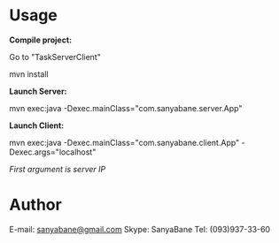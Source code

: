 # Usage

<b>Compile project:</b>

Go to "TaskServerClient"

mvn install

<b>Launch Server:</b>

mvn exec:java -Dexec.mainClass="com.sanyabane.server.App"

<b>Launch Client:</b>

mvn exec:java -Dexec.mainClass="com.sanyabane.client.App" -Dexec.args="localhost"

<i>First argument is server IP</i>

# Author

E-mail: sanyabane@gmail.com
Skype: SanyaBane
Tel: (093)937-33-60
